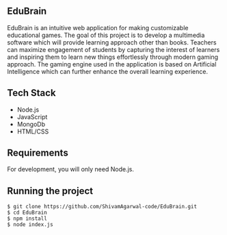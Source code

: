 ## EduBrain
EduBrain is an intuitive web application for making customizable educational games. The goal of this project is to develop a multimedia software which will provide learning approach other than books. Teachers can maximize engagement of students by capturing the interest of learners and inspiring them to learn new things effortlessly through modern gaming approach. The gaming engine used in the application is based on Artificial Intelligence which can further enhance the overall learning experience.


## Tech Stack
- Node.js 
- JavaScript
- MongoDb
- HTML/CSS

## Requirements

For development, you will only need Node.js.

## Running the project

    $ git clone https://github.com/ShivamAgarwal-code/EduBrain.git
    $ cd EduBrain
    $ npm install
    $ node index.js
